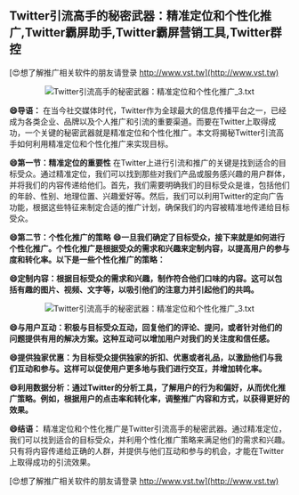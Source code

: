 ## **Twitter引流高手的秘密武器：精准定位和个性化推广,Twitter霸屏助手,Twitter霸屏营销工具,Twitter群控**

[😍想了解推广相关软件的朋友请登录 http://www.vst.tw](http://www.vst.tw)

 <center><img src="https://vst.tw/MP4/tuiguang/png/0.png" alt="Twitter引流高手的秘密武器：精准定位和个性化推广_3.txt"></center>

**😄导语：**
在当今社交媒体时代，Twitter作为全球最大的信息传播平台之一，已经成为各类企业、品牌以及个人推广和引流的重要渠道。而要在Twitter上取得成功，一个关键的秘密武器就是精准定位和个性化推广。本文将揭秘Twitter引流高手如何利用精准定位和个性化推广来实现目标。

**😄第一节：精准定位的重要性**
在Twitter上进行引流和推广的关键是找到适合的目标受众。通过精准定位，我们可以找到那些对我们产品或服务感兴趣的用户群体，并将我们的内容传递给他们。首先，我们需要明确我们的目标受众是谁，包括他们的年龄、性别、地理位置、兴趣爱好等。然后，我们可以利用Twitter的定向广告功能，根据这些特征来制定合适的推广计划，确保我们的内容被精准地传递给目标受众。

**😄第二节：个性化推广的策略**
**😄一旦我们确定了目标受众，接下来就是如何进行个性化推广。个性化推广是根据受众的需求和兴趣来定制内容，以提高用户的参与度和转化率。以下是一些个性化推广的策略：**

**😄定制内容：根据目标受众的需求和兴趣，制作符合他们口味的内容。这可以包括有趣的图片、视频、文字等，以吸引他们的注意力并引起他们的共鸣。**

 <center><img src="https://vst.tw/MP4/tuiguang/png/2.png" alt="Twitter引流高手的秘密武器：精准定位和个性化推广_3.txt"></center>

**😄与用户互动：积极与目标受众互动，回复他们的评论、提问，或者针对他们的问题提供有用的解决方案。这种互动可以增加用户对我们的关注度和信任感。**

**😄提供独家优惠：为目标受众提供独家的折扣、优惠或者礼品，以激励他们与我们互动和参与。这样可以促使用户更多地与我们进行交互，并增加转化率。**

**😄利用数据分析：通过Twitter的分析工具，了解用户的行为和偏好，从而优化推广策略。例如，根据用户的点击率和转化率，调整推广内容和方式，以获得更好的效果。**

**😄结语：**
精准定位和个性化推广是Twitter引流高手的秘密武器。通过精准定位，我们可以找到适合的目标受众，并利用个性化推广策略来满足他们的需求和兴趣。只有将内容传递给正确的人群，并提供与他们互动和参与的机会，才能在Twitter上取得成功的引流效果。

[😍想了解推广相关软件的朋友请登录 http://www.vst.tw](http://www.vst.tw)



